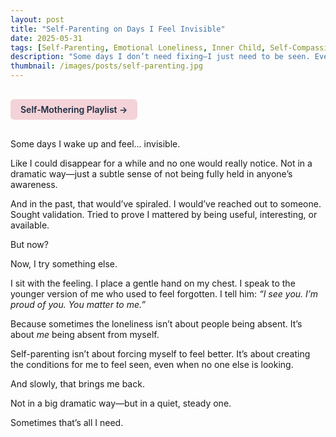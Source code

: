 ```yaml
---
layout: post
title: "Self-Parenting on Days I Feel Invisible"
date: 2025-05-31
tags: [Self-Parenting, Emotional Loneliness, Inner Child, Self-Compassion, Visibility]
description: "Some days I don’t need fixing—I just need to be seen. Even by me."
thumbnail: /images/posts/self-parenting.jpg
---
```


<a href="https://music.youtube.com/playlist?list=PLuO5E1rh5RqIzePJeOjdXo62gwnYJ748_&si=NvtF0mzI9Sx2IoPu&shuffle=1" 
   target="_blank" 
   class="back-button"
   style="display:inline-block; margin: 1rem auto; background-color: #F4D3D8; color: #1A2D41; padding: 0.5rem 1rem; border-radius: 6px; font-weight: 600; text-decoration: none;">
  Self‑Mothering Playlist →
</a>

Some days I wake up and feel… invisible.

Like I could disappear for a while and no one would really notice. Not in a dramatic way—just a subtle sense of not being fully held in anyone’s awareness.

And in the past, that would’ve spiraled. I would’ve reached out to someone. Sought validation. Tried to prove I mattered by being useful, interesting, or available.

But now?

Now, I try something else.

I sit with the feeling. I place a gentle hand on my chest. I speak to the younger version of me who used to feel forgotten. I tell him: *“I see you. I’m proud of you. You matter to me.”*

Because sometimes the loneliness isn’t about people being absent. It’s about *me* being absent from myself.

Self-parenting isn’t about forcing myself to feel better. It’s about creating the conditions for me to feel seen, even when no one else is looking.

And slowly, that brings me back.

Not in a big dramatic way—but in a quiet, steady one.

Sometimes that’s all I need.
